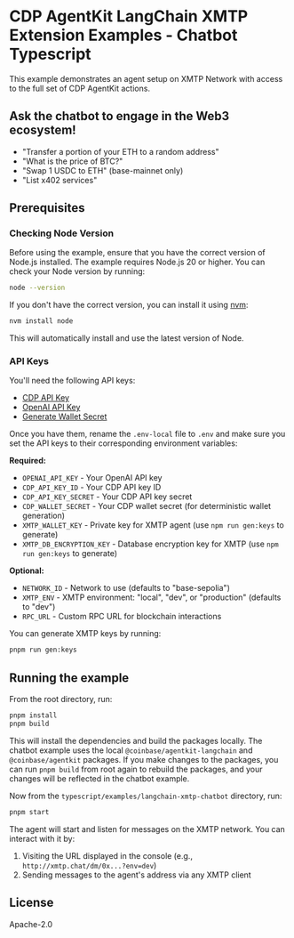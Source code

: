 # CDP AgentKit LangChain XMTP Extension Examples - Chatbot Typescript

This example demonstrates an agent setup on XMTP Network with access to the full set of CDP AgentKit actions.

## Ask the chatbot to engage in the Web3 ecosystem!

- "Transfer a portion of your ETH to a random address"
- "What is the price of BTC?"
- "Swap 1 USDC to ETH" (base-mainnet only)
- "List x402 services"


## Prerequisites

### Checking Node Version

Before using the example, ensure that you have the correct version of Node.js installed. The example requires Node.js 20 or higher. You can check your Node version by running:

```bash
node --version
```

If you don't have the correct version, you can install it using [nvm](https://github.com/nvm-sh/nvm):

```bash
nvm install node
```

This will automatically install and use the latest version of Node.

### API Keys

You'll need the following API keys:
- [CDP API Key](https://portal.cdp.coinbase.com/access/api)
- [OpenAI API Key](https://platform.openai.com/docs/quickstart#create-and-export-an-api-key)
- [Generate Wallet Secret](https://portal.cdp.coinbase.com/products/wallet-api)

Once you have them, rename the `.env-local` file to `.env` and make sure you set the API keys to their corresponding environment variables:

**Required:**
- `OPENAI_API_KEY` - Your OpenAI API key
- `CDP_API_KEY_ID` - Your CDP API key ID
- `CDP_API_KEY_SECRET` - Your CDP API key secret
- `CDP_WALLET_SECRET` - Your CDP wallet secret (for deterministic wallet generation)
- `XMTP_WALLET_KEY` - Private key for XMTP agent (use `npm run gen:keys` to generate)
- `XMTP_DB_ENCRYPTION_KEY` - Database encryption key for XMTP (use `npm run gen:keys` to generate)

**Optional:**
- `NETWORK_ID` - Network to use (defaults to "base-sepolia")
- `XMTP_ENV` - XMTP environment: "local", "dev", or "production" (defaults to "dev")
- `RPC_URL` - Custom RPC URL for blockchain interactions

You can generate XMTP keys by running:
```bash
pnpm run gen:keys
```

## Running the example

From the root directory, run:

```bash
pnpm install
pnpm build
```

This will install the dependencies and build the packages locally. The chatbot example uses the local `@coinbase/agentkit-langchain` and `@coinbase/agentkit` packages. If you make changes to the packages, you can run `pnpm build` from root again to rebuild the packages, and your changes will be reflected in the chatbot example.

Now from the `typescript/examples/langchain-xmtp-chatbot` directory, run:

```bash
pnpm start
```

The agent will start and listen for messages on the XMTP network. You can interact with it by:
1. Visiting the URL displayed in the console (e.g., `http://xmtp.chat/dm/0x...?env=dev`)
2. Sending messages to the agent's address via any XMTP client

## License

Apache-2.0
